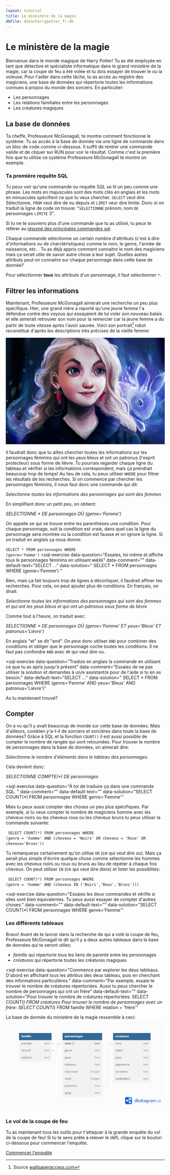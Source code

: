 ```yaml
---
layout: tutorial
title: Le ministère de la magie
dbFile: data/harrypotter_fr.db
---
```


# Le ministère de la magie 

Bienvenue dans le monde magique de Harry Potter! Tu as été employée en tant que détective et spécialiste informatique dans le grand ministère de la magie, car la coupe de feu a été volée et tu dois essayer de trouver le ou la voleuse. Pour t'aider dans cette tâche, tu as accès au registre des magiciens, une base de données qui répertorie toutes les informations connues à propos du monde des sorciers. En particulier:

* Les personnages 
* Les relations familiales entre les personnages
* Les créatures magiques

<a name="base"></a>

## La base de données

Ta cheffe, Professeure McGonagall, te montre comment fonctionne le système. Tu as accès à la base de donnée via une ligne de commande dans un bloc de code comme ci-dessous. Il suffit de rentrer une commande valide et de cliquer sur RUN pour voir le résultat. Comme c'est la première fois que tu utilise ce système Professeure McGonagall te montre un exemple.

<sql-exercise
  data-question="Voici un exemple pour chercher le nom de 3 magiciens dans la base de données."
  data-comment="Essaies de modifier le nombre de personnages qui sont cherchés à 5"
  data-default-text="SELECT nom
FROM personnages
LIMIT 3"></sql-exercise>


<div class="sideNote">
<h3>Ta première requête SQL</h3>
<p>Tu peux voir qu'une commande ou <span class="keyword">requête</span> SQL se lit un peu comme une phrase. Les mots en majuscules sont des mots clés en anglais et les mots en minuscules spécifient ce que tu veux chercher. <code class="keyword">SELECT</code> veut dire Sélectionne, <code class=keyword>FROM</code> veut dire de ou depuis et <code class="keyword">LIMIT</code> veur dire limite. Donc si on traduit la ligne de code on trouve: "<code>SELECTIONNE</code> prénom, nom <code>DE</code> personnages <code>LIMITE</code> 3".</p>
</div> 

<div class="warning">
Si tu ne te souviens plus d'une commande que tu as utilisé, tu peux te référer au <a href="commandes_sql.html">résumé des principales commandes sql</a>.
</div>

Chaque commande sélectionne un certain nombre <span class="keyword">d'attributs</span> (c'est à dire d'informations ou de charctéristiques) comme le nom, le genre, l'année de naissance, etc. . Tu as déjà appris comment connaitre le nom des magiciens mais ça serait utile de savoir autre chose à leur sujet. Quelles autres attributs peut on connaitre sur chaque personnage dans cette base de donnée? 

<div class ="sideNote">
<p>Pour sélectionner <strong>tous</strong> les attributs d'un personnage, il faut sélectionner <code class="keyword">*</code>. </p>
</div>

<sql-exercise
  data-question="Modifie la requête de tout à l'heure pour chercher tous les attributs de 3 magiciens dans la base de données."
  data-comment="Si tu n'arrives pas, tu peux cliquer sur 'SOLUTION' et la solution apparaitra... magiquement!"
  data-default-text = "SELECT nom 
  FROM personnages
  LIMIT 3"
  data-solution="SELECT *
FROM personnages
LIMIT 3"></sql-exercise>

<a name="filtrer"></a>

## Filtrer les informations

Maintenant, Professeure McGonagall aimerait une recherche un peu plus spécifique. Hier, une grand mère a reporté qu'une jeune femme l'a défendue contre des voyous qui essayaient de lui voler son nouveau balais et elle aimerait retrouver son nom pour la remercier car la jeune femme a du partir de toute vitesse après l'avoir sauvée. Voici son portrait[^1] robot reconstitué d'après les descriptions très précises de la vieille femme:

<img src="imgs/luna_lovegood_portrait.jpg">

[^1]:Source [wallpaperaccess.com](https://wallpaperaccess.com/luna-lovegood)

Il faudrait donc que tu ailles chercher toutes les informations sur les personnages féminins qui ont les yeux bleus et ont un patronus (l'esprit protecteur) sous forme de lièvre. Tu pourrais regarder chaque ligne du tableau et vérifier si les informations correspondent, mais ça prendrait beaucoup trop de temps! Au lieu de cela, tu peux utiliser <code class="keyword">WHERE</code> pour filtrer les résultats de tes recherches. Si on commence par chercher les personnages féminins, il nous faut donc une commande qui dit: 

_Selectionne toutes les informations des personnages qui sont des femmes_

En simplifiant donc un petit peu, on obtient:

_SELECTIONNE * DE personnages OÙ (genre='Femme')_

On appelle se qui se trouve entre les parenthèses une _condition_. Pour chaque personnage, soit la condition est vraie, dans quel cas la ligne du personnage sera montrée ou la condition est fausse et on ignore la ligne. Si on traduit en anglais ça nous donne:

<code class="codeblock">SELECT * FROM personnages WHERE (genre='Femme')</code>
<sql-exercise
  data-question="Essaies, toi même et affiche tous le personnages féminins en utilisant <code>WHERE</code>"
  data-comment=""
  data-default-text="SELECT ..."
  data-solution="
SELECT * 
FROM personnages 
WHERE (genre='Femme') "
  ></sql-exercise>

Bien, mais ça fait toujours trop de lignes à décortiquer, il faudrait affiner tes recherches. Pour cela, on peut ajouter plus de conditions. En français, on dirait:

_Selectionne toutes les informations des personnages qui sont des femmes et qui ont les yeux bleus et qui ont un patronus sous forme de lièvre_

Comme tout à l'heure, on traduit avec: 

_SELECTIONNE * DE personnages OÙ (genre='Femme' ET yeux='Bleus' ET patronus='Lièvre')_

<div class ="sideNote">
<p>En anglais "et" se dit "and". On peut donc utiliser <code class="keyword">AND</code> pour combiner des conditions et obliger que le personnage coche toutes les conditions. Il ne faut pas confondre <code>AND</code> avec <code class="keyword">OR</code> qui veut dire ou.</p>
</div>

<sql-exercise
  data-question="Traduis en anglais la commande en utilisant ce que tu as apris jusqu'à présent"
  data-comment="Essaies de ne pas utiliser la solution et demandes à un/e assistant/e pour de l'aide si tu en as besoin."
  data-default-text="SELECT ..."
  data-solution="
SELECT * 
FROM personnages 
WHERE (genre='Femme' 
AND yeux='Bleus'
AND patronus='Lièvre')"
  ></sql-exercise>

As tu maintenant trouvé? 

<input-feedback 
data-title="Écris le nom de la personne si tu penses que tu as trouvé quel est le nom de l'aimable sorcière qui a aidé la vieille dame."
data-solution="luna lovegood"
success-message="Bravo, détective! Tu as retrouvé Luna Lovegood, grâce à toi elle reçevra une belle récompense pour son acte héroique."
failure-message="Ce n'est pas la bonne personne, essaies à nouveau."></input-feedback>

<a name="compter"></a>

## Compter

On a vu qu'il y avait beaucoup de monde sur cette base de données. Mais d'ailleurs, combien y'a-t-il de sorciers et sorcières dans toute la base de données? Grâce à SQL et la fonction <code class="keyword">COUNT()</code> il est aussi possible de compter le nombre de rangée qui sont retournées. Pour trouver le nombre de personnages dans la base de données, on aimerait dire:

_Sélectionne le nombre d'éléments dans le tableau des personnages._

Cela devient donc:

_SELECTIONNE COMPTE(*) DE personnages_

<sql-exercise
  data-question="À toi de traduire ça dans une commande SQL. "
  data-comment=""
  data-default-text=""
  data-solution="SELECT COUNT(*) 
FROM personnages 
WHERE genre='Femme'"
  ></sql-exercise>

Mais tu peux aussi compter des choses un peu plus spécifiques. Par exemple, si tu veux compter le nombre de magiciens homme avec les cheveux noirs ou les cheveux roux ou les cheveux bruns tu peux utiliser la commande suivante:

<code class="codeblock"> SELECT COUNT(*) FROM personnages WHERE (genre = 'homme' AND (cheveux = 'Noirs' OR cheveux = 'Roux' OR cheveux='Bruns'))</code>

Tu remarqueras certainement qu'on utilise <code>OR</code> (ce qui veut dire _ou_). Mais ça serait plus simple d'écrire quelque chose comme sélectionne les hommes avec les cheveux noirs ou roux ou bruns au lieu de répéter à chaque fois cheveux. On peut utiliser <code class='keyword'>IN</code> (ce qui veut dire _dans_) et lister les possiblités:

<code class="codeblock"> SELECT COUNT(*) FROM personnages WHERE (genre = 'homme' AND (cheveux IN ('Noirs','Roux','Bruns')))</code>

<sql-exercise
  data-question="Essaies les deux commandes et vérifie si elles sont bien équivalentes. Tu peux aussi essayer de compter d'autres choses."
  data-comment=""
  data-default-text=""
  data-solution="SELECT COUNT(*) 
FROM personnages 
WHERE genre='Femme'"
  ></sql-exercise>

<a name="structure"></a>

### Les différents tableaux

Bravo! Avant de te lancer dans la recherche de qui a volé la coupe de feu, Professeure McGonagall te dit qu'il y a deux autres tableaux dans la base de données qui te seront utiles: 
* _famille_ qui répertorie tous les liens de parenté entre les personnages
* _créatures_ qui répertorie toutes les créatures magiques

<sql-exercise
  data-question="Commence par explorer les deux tableaux. D'abord en affichant tous les attribus des deux tableau, puis en cherchant des informations particulières."
  data-comment="Par exemple, essaie te trouver le nombre de créatures répertoriées. Aussi tu peux chercher le nombre de personnages qui ont un frère"
  data-default-text=""
  data-solution="Pour trouver le nombre de créatures répertoriées:
SELECT COUNT(*)
FROM créatures
  Pour trouver le nombre de personnages avec un frère:
SELECT COUNT(*)
FROM famille
WHERE relation = 'frère'"
  ></sql-exercise>

 La base de donnée du ministère de la magie ressemble à ceci:
<img src="imgs/harrypotter_fr.png">


### Le vol de la coupe de feu

Tu as maintenant tous les outils pour t'attaquer à la grande enquête du vol de la coupe de feu! Si tu te sens prête à relever le défi, clique sur le bouton ci-dessous pour commencer l'enquête.

<a href="vol_de_la_coupe_de_feu.html" class="button-link"> Commencer l'enquête </a>


